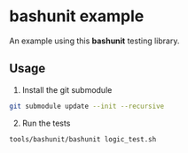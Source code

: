 # bashunit example

An example using this **bashunit** testing library.

## Usage

1) Install the git submodule

```bash
git submodule update --init --recursive
```

2) Run the tests

```bash
tools/bashunit/bashunit logic_test.sh
```